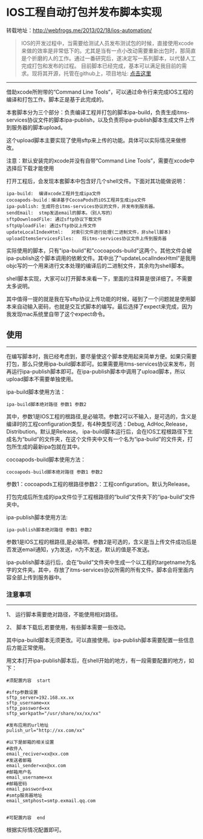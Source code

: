 # IOS工程自动打包并发布脚本实现

转载地址：http://webfrogs.me/2013/02/18/ios-automation/

> IOS的开发过程中，当需要给测试人员发布测试包的时候，直接使用xcode来做的效率是非常低下的。尤其是当有一点小改动需要重新出包时，那简直是个折磨的人的工作。通过一番研究后，遂决定写一系列脚本，以代替人工完成打包和发布的过程。
目前脚本已经完成，基本可以满足我目前的需求。现将其开源，托管在github上，项目地址: [点击这里](https://github.com/bianyixuan/xcode_shell.git)

---

借助xcode所附带的“Command Line Tools”，可以通过命令行来完成IOS工程的编译和打包工作。脚本正是基于此完成的。

本套脚本分为三个部分：负责编译工程并打包的脚本ipa-build，负责生成itms-services协议文件的脚本ipa-publish，以及负责将ipa-publish脚本生成文件上传到服务器的脚本upload。

这个upload脚本主要实现了使用sftp来上传的功能。具体可以实际情况来做修改。

注意：默认安装完的xcode并没有自带“Command Line Tools”，需要在xcode中选择后下载才能使用

打开工程后，会发现本套脚本中包含好几个shell文件。下面对其功能做说明：

	ipa-build:  编译xcode工程并生成ipa文件
	cocoapods-build：编译基于CocoaPods的iOS工程并生成ipa文件
	ipa-publish: 生成符合itms-services协议的文件，并发布到服务器。
	sendEmail:  stmp发送email的脚本。（别人写的）
	sftpDownloadFile: 通过sftp协议下载文件
	sftpUploadFile: 通过sftp协议上传文件
	updateLocalIndexHtml:   对索引文件进行处理(二进制文件，非shell脚本)
	uploadItemsServicesFiles:   将itms-services协议文件上传到服务器
	
实际使用的脚本，只有"ipa-build"和"cocoapods-build"这两个。其他文件会被ipa-publish这个脚本调用的依赖文件。其中出了"updateLocalIndexHtml"是我用objc写的一个用来进行文本处理的编译后的二进制文件，其余均为shell脚本。

shell脚本实现，大家可以打开脚本来看一下，里面的注释算是很详细了。不需要太多说明。

其中值得一提的就是我在写sftp协议上传功能的时候，碰到了一个问题就是使用脚本来自动输入密码，也就是交互式脚本的编写。最后选择了expect来完成，因为我发现mac系统里自带了这个expect命令。

## 使用

---

在编写脚本时，我已经考虑到，要尽量使这个脚本使用起来简单方便。如果只需要打包，那么只使用ipa-build脚本即可。如果需要用itms-services协议来发布，则再运行ipa-publish脚本即可。在ipa-publish脚本中调用了upload脚本，所以upload脚本不需要单独使用。

ipa-build脚本使用方法：

	ipa-build脚本绝对路径 参数1 参数2
	
其中，参数1是IOS工程的根路径,是必输项。参数2可以不输入，是可选的，含义是编译时的工程configuration类型，有4种类型可选：Debug, AdHoc,Release， Distribution。默认是Release。
ipa-build脚本运行后，会在IOS工程根路径下生成名为“build”的文件夹，在这个文件夹中又有一个名为“ipa-build”的文件夹，打包所生成的最新ipa包就在其中。

cocoapods-build脚本使用方法：

	cocoapods-build脚本绝对路径 参数1 参数2
	
参数1：cocoapods工程的根路径参数2：工程configuration。默认为Release。

打包完成后所生成的ipa文件位于工程根路径的“build”文件夹下的“ipa-build”文件夹中。

ipa-publish脚本使用方法:

	ipa-publish脚本绝对路径 参数1 参数2
	
参数1是IOS工程的根路径,是必输项。参数2是可选的，含义是当上传文件成功后是否发送email通知，y为发送，n为不发送，默认的值是不发送。

ipa-publish脚本运行后，会在“build”文件夹中生成一个以工程的targetname为名字的文件夹。其中，存放了itms-services协议所需的所有文件。脚本会将里面内容全部上传到服务器中。

### 注意事项

---
1、 运行脚本需要绝对路径，不能使用相对路径。

2、 脚本下载后,若要使用，有些脚本需要一些改动。

其中ipa-build脚本无须更改。可以直接使用。ipa-publish脚本需要配置一些信息后方能正常使用。

用文本打开ipa-publish脚本后，在shell开始的地方，有一段需要配置的地方，如下：

	#须配置内容  start
	
	#sftp参数设置
	sftp_server=192.168.xx.xx
	sftp_username=xx
	sftp_password=xx
	sftp_workpath="/usr/share/xx/xx/xx"
	
	#发布应用的url地址
	pulish_url="http://xx.com/xx"
	
	#以下是邮箱的相关设置
	#收件人
	email_reciver=xx@xx.com
	#发送者邮箱
	email_sender=xx@xx.com
	#邮箱用户名
	email_username=xx
	#邮箱密码
	email_password=xx
	#smtp服务器地址
	email_smtphost=smtp.exmail.qq.com
	
	
	#可配置内容  end

根据实际情况配置即可。




